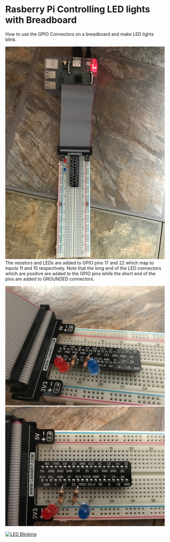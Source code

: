 # Rasberry Pi Controlling LED lights with Breadboard

How to use the GPIO Connectors on a breadboard and make LED lights blink.

![Rasberry PI Breadboard Connection](images/pi_breadboard.jpg?raw=true "Rasberry PI Breadboard Connection")
The resistors and LEDs are added to GPIO pins 17 and 22 which map to Inputs 11 and 15 respectively. Note that the long end of the LED connectors which are positive are added to the GPIO pins while the short end of the pins are added to GROUNDED connectors.

![LED Breadboard Connection](images/breadboard_connections_1.jpg?raw=true "LED Breadboard Connection")
![LED Breadboard Connection](images/breadboard_connections_2.jpg?raw=true "LED Breadboard Connection")

[![LED Blinking](https://img.youtube.com/vi/eAZ-myLdWSg/0.jpg)](https://www.youtube.com/watch?v=eAZ-myLdWSg)
